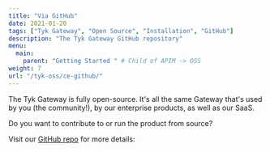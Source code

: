 ```yaml
---
title: "Via GitHub"
date: 2021-01-20
tags: ["Tyk Gateway", "Open Source", "Installation", "GitHub"]
description: "The Tyk Gateway GitHub repository"
menu:
  main:
    parent: "Getting Started " # Child of APIM -> OSS
weight: 7
url: "/tyk-oss/ce-github/"
---
```


The Tyk Gateway is fully open-source.  It's all the same Gateway that's used by you (the community!), by our enterprise products, as well as our SaaS.

Do you want to contribute to or run the product from source?

Visit our [GitHub repo](https://github.com/TykTechnologies/tyk) for more details:


